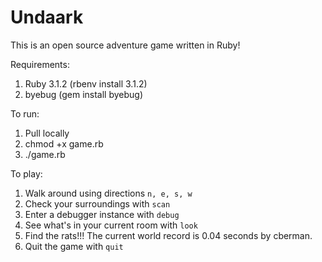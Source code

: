 # Undaark
This is an open source adventure game written in Ruby!

Requirements:
1. Ruby 3.1.2 (rbenv install 3.1.2)
2. byebug (gem install byebug)

To run:
1. Pull locally
2. chmod +x game.rb
3. ./game.rb

To play:
1. Walk around using directions <code>n, e, s, w</code>
2. Check your surroundings with <code>scan</code>
3. Enter a debugger instance with <code>debug</code>
4. See what's in your current room with <code>look</code>
5. Find the rats!!! The current world record is 0.04 seconds by cberman.
6. Quit the game with <code>quit</quit>
